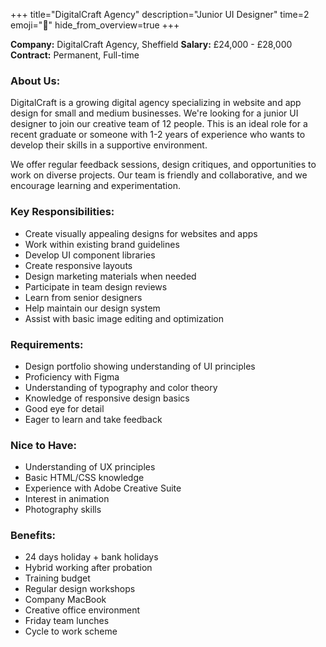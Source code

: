 +++
title="DigitalCraft Agency"
description="Junior UI Designer"
time=2
emoji="🎨"
hide_from_overview=true
+++

**Company:** DigitalCraft Agency, Sheffield
**Salary:** £24,000 - £28,000
**Contract:** Permanent, Full-time

### About Us:

DigitalCraft is a growing digital agency specializing in website and app design for small and medium businesses. We're looking for a junior UI designer to join our creative team of 12 people. This is an ideal role for a recent graduate or someone with 1-2 years of experience who wants to develop their skills in a supportive environment.

We offer regular feedback sessions, design critiques, and opportunities to work on diverse projects. Our team is friendly and collaborative, and we encourage learning and experimentation.

### Key Responsibilities:

- Create visually appealing designs for websites and apps
- Work within existing brand guidelines
- Develop UI component libraries
- Create responsive layouts
- Design marketing materials when needed
- Participate in team design reviews
- Learn from senior designers
- Help maintain our design system
- Assist with basic image editing and optimization

### Requirements:

- Design portfolio showing understanding of UI principles
- Proficiency with Figma
- Understanding of typography and color theory
- Knowledge of responsive design basics
- Good eye for detail
- Eager to learn and take feedback

### Nice to Have:

- Understanding of UX principles
- Basic HTML/CSS knowledge
- Experience with Adobe Creative Suite
- Interest in animation
- Photography skills

### Benefits:

- 24 days holiday + bank holidays
- Hybrid working after probation
- Training budget
- Regular design workshops
- Company MacBook
- Creative office environment
- Friday team lunches
- Cycle to work scheme
